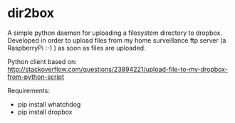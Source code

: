 dir2box
=======

A simple python daemon for uploading a filesystem directory to dropbox. Developed in order to upload files from my home 
surveillance ftp server (a RaspberryPi :-) ) as soon as files are uploaded.

Python client based on: http://stackoverflow.com/questions/23894221/upload-file-to-my-dropbox-from-python-script

Requirements: 
 * pip install whatchdog
 * pip install dropbox

